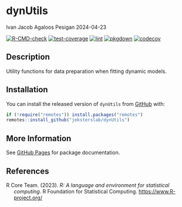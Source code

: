 dynUtils
================
Ivan Jacob Agaloos Pesigan
2024-04-23

<!-- README.md is generated from .setup/readme/README.Rmd. Please edit that file -->
<!-- badges: start -->

[![R-CMD-check](https://github.com/jeksterslab/dynUtils/workflows/R-CMD-check/badge.svg)](https://github.com/jeksterslab/dynUtils/actions)
[![test-coverage](https://github.com/jeksterslab/dynUtils/actions/workflows/test-coverage.yml/badge.svg)](https://github.com/jeksterslab/dynUtils/actions/workflows/test-coverage.yml)
[![lint](https://github.com/jeksterslab/dynUtils/actions/workflows/lint.yml/badge.svg)](https://github.com/jeksterslab/dynUtils/actions/workflows/lint.yml)
[![pkgdown](https://github.com/jeksterslab/dynUtils/actions/workflows/pkgdown-gh-pages.yml/badge.svg)](https://github.com/jeksterslab/dynUtils/actions/workflows/pkgdown-gh-pages.yml)
[![codecov](https://codecov.io/gh/jeksterslab/dynUtils/branch/main/graph/badge.svg)](https://codecov.io/gh/jeksterslab/dynUtils)
<!-- badges: end -->

## Description

Utility functions for data preparation when fitting dynamic models.

## Installation

You can install the released version of `dynUtils` from
[GitHub](https://github.com/jeksterslab/dynUtils) with:

``` r
if (!require("remotes")) install.packages("remotes")
remotes::install_github("jeksterslab/dynUtils")
```

## More Information

See [GitHub Pages](https://jeksterslab.github.io/dynUtils) for package
documentation.

## References

<div id="refs" class="references csl-bib-body hanging-indent"
line-spacing="2">

<div id="ref-RCoreTeam-2023" class="csl-entry">

R Core Team. (2023). *R: A language and environment for statistical
computing*. R Foundation for Statistical Computing.
<https://www.R-project.org/>

</div>

</div>
